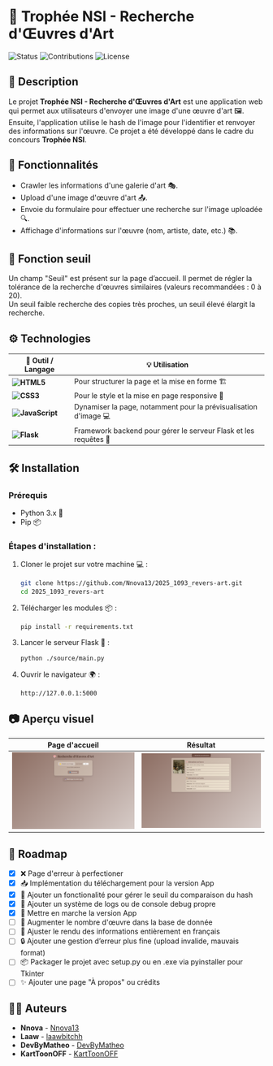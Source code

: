 # 🎨 Trophée NSI - Recherche d'Œuvres d'Art

![Status](https://img.shields.io/badge/Version-Beta-orange)
![Contributions](https://img.shields.io/badge/Contributions-Welcome-blue)
![License](https://img.shields.io/badge/license-GPLv3-blue)

## 📜 Description

Le projet **Trophée NSI - Recherche d'Œuvres d'Art** est une application web qui permet aux utilisateurs d'envoyer une image d'une œuvre d'art 🖼️. Ensuite, l'application utilise le hash de l'image pour l'identifier et renvoyer des informations sur l'œuvre. Ce projet a été développé dans le cadre du concours **Trophée NSI**.

## 🚀 Fonctionnalités
- Crawler les informations d'une galerie d'art 🎭.
- Upload d'une image d'œuvre d'art 📤.
- Envoie du formulaire pour effectuer une recherche sur l'image uploadée 🔍.
- Affichage d'informations sur l'œuvre (nom, artiste, date, etc.) 📚.

## 🎯 Fonction seuil

Un champ "Seuil" est présent sur la page d’accueil. Il permet de régler la tolérance de la recherche d'œuvres similaires (valeurs recommandées : 0 à 20).  
Un seuil faible recherche des copies très proches, un seuil élevé élargit la recherche.

## ⚙️ Technologies

| 🔧 Outil / Langage | 💡 Utilisation                      |
|--------------------|-------------------------------------|
**![HTML5](https://img.shields.io/badge/html5-%23E34F26.svg?style=for-the-badge&logo=html5&logoColor=white)** | Pour structurer la page et la mise en forme 🏗️|
|**![CSS3](https://img.shields.io/badge/css3-%231572B6.svg?style=for-the-badge&logo=css3&logoColor=white)** | Pour le style et la mise en page responsive 📱|
|**![JavaScript](https://img.shields.io/badge/javascript-%23323330.svg?style=for-the-badge&logo=javascript&logoColor=%23F7DF1E)** | Dynamiser la page, notamment pour la prévisualisation d'image 💻|
|**![Flask](https://img.shields.io/badge/flask-%23000.svg?style=for-the-badge&logo=flask&logoColor=white)** | Framework backend pour gérer le serveur Flask et les requêtes 🐍|

## 🛠️ Installation

### Prérequis
- Python 3.x 🐍
- Pip 📦

### Étapes d'installation :

1. Cloner le projet sur votre machine 💻 :
   ```bash
   git clone https://github.com/Nnova13/2025_1093_revers-art.git
   cd 2025_1093_revers-art
   ```

2. Télécharger les modules 📦 :
   ```bash
   pip install -r requirements.txt
   ```

3. Lancer le serveur Flask 🚀 :
   ```bash
   python ./source/main.py
   ```

4. Ouvrir le navigateur 🌍 :
   ```url
   http://127.0.0.1:5000
   ```

## 📷 Aperçu visuel

| Page d'accueil | Résultat |
|----------------|----------|
| ![Accueil](docs/screenshots/index.png) | ![Résultat](docs/screenshots/oeuvre.png) |

## 🚧 Roadmap

- [X] ❌ Page d'erreur à perfectioner
- [X] 📥 Implémentation du téléchargement pour la version App
- [X] 🎯 Ajouter un fonctionalité pour gérer le seuil du comparaison du hash
- [X] 💬 Ajouter un système de logs ou de console debug propre
- [X] 📱 Mettre en marche la version App
- [ ] 📗 Augmenter le nombre d'œuvre dans la base de donnée
- [ ] 🥖 Ajuster le rendu des informations entièrement en français
- [ ] 🔒 Ajouter une gestion d’erreur plus fine (upload invalide, mauvais format)
- [ ] 📦 Packager le projet avec setup.py ou en .exe via pyinstaller pour Tkinter
- [ ] ✨ Ajouter une page "À propos" ou crédits

## 👨‍💻 Auteurs

- **Nnova** - [Nnova13](https://github.com/Nnova13)
- **Laaw** - [laawbitchh](https://github.com/laawbitchh)
- **DevByMatheo** - [DevByMatheo](https://github.com/DevByMatheo)
- **KartToonOFF** - [KartToonOFF](https://github.com/KartToonOFF)